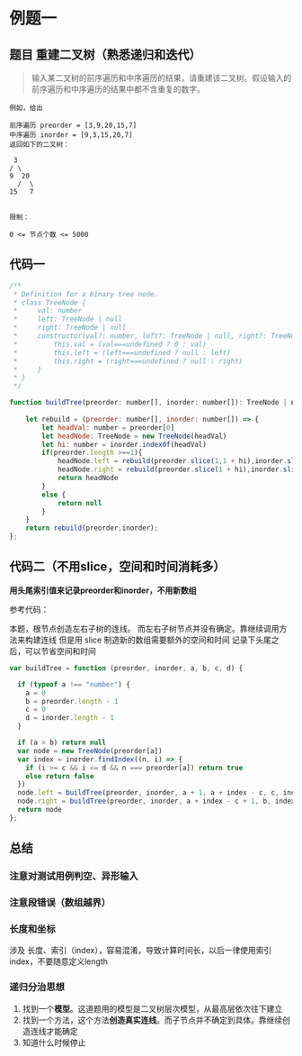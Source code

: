 # 例题一

## 题目 重建二叉树（熟悉递归和迭代）
>   输入某二叉树的前序遍历和中序遍历的结果，请重建该二叉树。假设输入的前序遍历和中序遍历的结果中都不含重复的数字。

    例如，给出

    前序遍历 preorder = [3,9,20,15,7]
    中序遍历 inorder = [9,3,15,20,7]
    返回如下的二叉树：

     3
    / \
    9  20
      /  \
    15   7
     

    限制：

    0 <= 节点个数 <= 5000
## 代码一
```js
/**
 * Definition for a binary tree node.
 * class TreeNode {
 *     val: number
 *     left: TreeNode | null
 *     right: TreeNode | null
 *     constructor(val?: number, left?: TreeNode | null, right?: TreeNode | null) {
 *         this.val = (val===undefined ? 0 : val)
 *         this.left = (left===undefined ? null : left)
 *         this.right = (right===undefined ? null : right)
 *     }
 * }
 */

function buildTree(preorder: number[], inorder: number[]): TreeNode | null {
    
    let rebuild = (preorder: number[], inorder: number[]) => {
        let headVal: number = preorder[0]
        let headNode: TreeNode = new TreeNode(headVal)
        let hi: number = inorder.indexOf(headVal)
        if(preorder.length >==1){
            headNode.left = rebuild(preorder.slice(1,1 + hi),inorder.slice(0,hi))
            headNode.right = rebuild(preorder.slice(1 + hi),inorder.slice(hi+1))
            return headNode
        }
        else {
            return null
        }
    }
    return rebuild(preorder,inorder);
};

```
## 代码二（不用slice，空间和时间消耗多）
**用头尾索引值来记录preorder和inorder，不用新数组**

参考代码：

本题，根节点创造左右子树的连线。 而左右子树节点并没有确定。靠继续调用方法来构建连线
但是用 slice 制造新的数组需要额外的空间和时间
记录下头尾之后，可以节省空间和时间

```js
var buildTree = function (preorder, inorder, a, b, c, d) {

  if (typeof a !== "number") {
    a = 0
    b = preorder.length - 1
    c = 0
    d = inorder.length - 1
  }

  if (a > b) return null
  var node = new TreeNode(preorder[a])
  var index = inorder.findIndex((n, i) => {
    if (i >= c && i <= d && n === preorder[a]) return true
    else return false
  })
  node.left = buildTree(preorder, inorder, a + 1, a + index - c, c, index - 1)
  node.right = buildTree(preorder, inorder, a + index - c + 1, b, index + 1, d)
  return node
};
```
## 总结
### 注意对测试用例判空、异形输入
### 注意段错误（数组越界）
### 长度和坐标
涉及 长度、索引（index），容易混淆，导致计算时间长，以后一律使用索引index，不要随意定义length
### 递归分治思想
1. 找到一个**模型**。这道题用的模型是二叉树层次模型，从最高层依次往下建立
2. 找到一个方法，这个方法**创造真实连线**。而子节点并不确定到具体。靠继续创造连线才能确定
3. 知道什么时候停止
